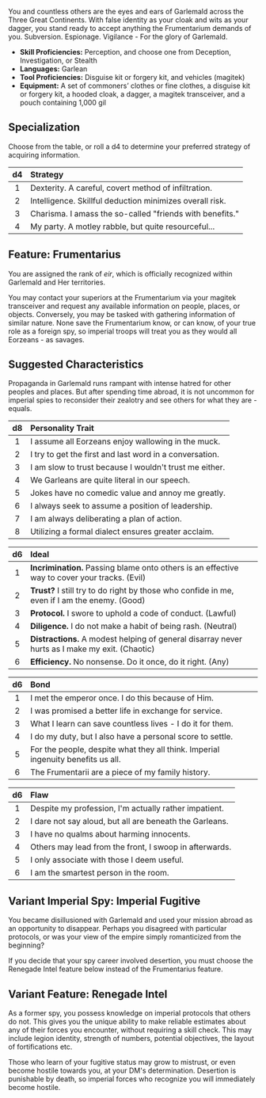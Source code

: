 You and countless others are the eyes and ears of Garlemald across the Three Great Continents. With false identity as your cloak and wits as your dagger, you stand ready to accept anything the Frumentarium demands of you. Subversion. Espionage. Vigilance - For the glory of Garlemald.

- **Skill Proficiencies:** Perception, and choose one from Deception, Investigation, or Stealth
- **Languages:** Garlean
- **Tool Proficiencies:** Disguise kit or forgery kit, and vehicles (magitek)
- **Equipment:** A set of commoners’ clothes or fine clothes, a disguise kit or forgery kit, a hooded cloak, a dagger, a magitek transceiver, and a pouch containing 1,000 gil

## Specialization
Choose from the table, or roll a d4 to determine your preferred strategy of acquiring information.

| d4  | Strategy                                                 |
|:---:|:---------------------------------------------------------|
|  1  | Dexterity. A careful, covert method of infiltration.     |
|  2  | Intelligence. Skillful deduction minimizes overall risk. |
|  3  | Charisma. I amass the so-called "friends with benefits." | 
|  4  | My party. A motley rabble, but quite resourceful...      |

## Feature: Frumentarius
You are assigned the rank of *eir*, which is officially recognized within Garlemald and Her territories.

You may contact your superiors at the Frumentarium via your magitek transceiver and request any available information on people, places, or objects. Conversely, you may be tasked with gathering information of similar nature. None save the Frumentarium know, or can know, of your true role as a foreign spy, so imperial troops will treat you as they would all Eorzeans - as savages.

## Suggested Characteristics
Propaganda in Garlemald runs rampant with intense hatred for other peoples and places. But after spending time abroad, it is not uncommon for imperial spies to reconsider their zealotry and see others for what they are - equals.

| d8  | Personality Trait                                       |
|:---:|:--------------------------------------------------------|
|  1  | I assume all Eorzeans enjoy wallowing in the muck.      |
|  2  | I try to get the first and last word in a conversation. |
|  3  | I am slow to trust because I wouldn't trust me either.  |
|  4  | We Garleans are quite literal in our speech.            |
|  5  | Jokes have no comedic value and annoy me greatly.       |
|  6  | I always seek to assume a position of leadership.       |
|  7  | I am always deliberating a plan of action.              |
|  8  | Utilizing a formal dialect ensures greater acclaim.     |

| d6  | Ideal                                                                                           |
|:---:|:------------------------------------------------------------------------------------------------|
|  1  | **Incrimination.** Passing blame onto others is an effective way to cover your tracks. (Evil)   |
|  2  | **Trust?** I still try to do right by those who confide in me, even if I am the enemy. (Good)   |
|  3  | **Protocol.** I swore to uphold a code of conduct. (Lawful)                                     |
|  4  | **Diligence.** I do not make a habit of being rash. (Neutral)                                   |
|  5  | **Distractions.** A modest helping of general disarray never hurts as I make my exit. (Chaotic) |
|  6  | **Efficiency.** No nonsense. Do it once, do it right. (Any)                                     |

| d6  | Bond                                                                             |
|:---:|:---------------------------------------------------------------------------------|
|  1  | I met the emperor once. I do this because of Him.                                |
|  2  | I was promised a better life in exchange for service.                            |
|  3  | What I learn can save countless lives - I do it for them.                        |
|  4  | I do my duty, but I also have a personal score to settle.                        |
|  5  | For the people, despite what they all think. Imperial ingenuity benefits us all. |
|  6  | The Frumentarii are a piece of my family history.                                |

| d6  | Flaw                                                    |
|:---:|:--------------------------------------------------------|
|  1  | Despite my profession, I'm actually rather impatient.   |
|  2  | I dare not say aloud, but all are beneath the Garleans. |
|  3  | I have no qualms about harming innocents.               |
|  4  | Others may lead from the front, I swoop in afterwards.  |
|  5  | I only associate with those I deem useful.              |
|  6  | I am the smartest person in the room.                   |

## Variant Imperial Spy: Imperial Fugitive
You became disillusioned with Garlemald and used your mission abroad as an opportunity to disappear. Perhaps you disagreed with particular protocols, or was your view of the empire simply romanticized from the beginning?

If you decide that your spy career involved desertion, you must choose the Renegade Intel feature below instead of the Frumentarius feature.

## Variant Feature: Renegade Intel
As a former spy, you possess knowledge on imperial protocols that others do not. This gives you the unique ability to make reliable estimates about any of their forces you encounter, without requiring a skill check. This may include legion identity, strength of numbers, potential objectives, the layout of fortifications etc.

Those who learn of your fugitive status may grow to mistrust, or even become hostile towards you, at your DM's determination. Desertion is punishable by death, so imperial forces who recognize you will immediately become hostile.